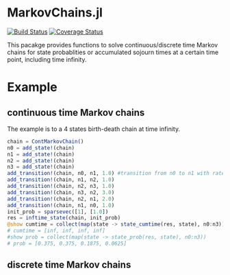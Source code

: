 # MarkovChains.jl

[![Build Status](https://travis-ci.org/wangnangg/MarkovChains.jl.svg?branch=master)](https://travis-ci.org/wangnangg/MarkovChains.jl)
[![Coverage Status](https://coveralls.io/repos/github/wangnangg/MarkovChains.jl/badge.svg?branch=master)](https://coveralls.io/github/wangnangg/MarkovChains.jl?branch=master)

This pacakge provides functions to solve continuous/discrete time Markov chains for state probablities or accumulated sojourn times at a certain time point, including time infinity.

# Example
## continuous time Markov chains

The example is to a 4 states birth-death chain at time infinity.

```julia
chain = ContMarkovChain()
n0 = add_state!(chain)
n1 = add_state!(chain)
n2 = add_state!(chain)
n3 = add_state!(chain)
add_transition!(chain, n0, n1, 1.0) #transition from n0 to n1 with rate = 1.0
add_transition!(chain, n1, n2, 1.0)
add_transition!(chain, n2, n3, 1.0)
add_transition!(chain, n3, n2, 3.0)
add_transition!(chain, n2, n1, 2.0)
add_transition!(chain, n1, n0, 1.0)
init_prob = sparsevec([1], [1.0])
res = inftime_state(chain, init_prob)
@show cumtime = collect(map(state -> state_cumtime(res, state), n0:n3))
# cumtime = [inf, inf, inf, inf]
#show prob = collect(map(state -> state_prob(res, state), n0:n3))
# prob = [0.375, 0.375, 0.1875, 0.0625]
```

## discrete time Markov chains
